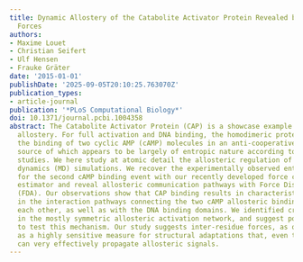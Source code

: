 ```yaml
---
title: Dynamic Allostery of the Catabolite Activator Protein Revealed by Interatomic
  Forces
authors:
- Maxime Louet
- Christian Seifert
- Ulf Hensen
- Frauke Gräter
date: '2015-01-01'
publishDate: '2025-09-05T20:10:25.763070Z'
publication_types:
- article-journal
publication: '*PLoS Computational Biology*'
doi: 10.1371/journal.pcbi.1004358
abstract: The Catabolite Activator Protein (CAP) is a showcase example for entropic
  allostery. For full activation and DNA binding, the homodimeric protein requires
  the binding of two cyclic AMP (cAMP) molecules in an anti-cooperativemanner, the
  source of which appears to be largely of entropic nature according to previous experimental
  studies. We here study at atomic detail the allosteric regulation of CAP with Molecular
  dynamics (MD) simulations. We recover the experimentally observed entropic penalty
  for the second cAMP binding event with our recently developed force covariance entropy
  estimator and reveal allosteric communication pathways with Force Distribution Analyses
  (FDA). Our observations show that CAP binding results in characteristic changes
  in the interaction pathways connecting the two cAMP allosteric binding sites with
  each other, as well as with the DNA binding domains. We identified crucial relays
  in the mostly symmetric allosteric activation network, and suggest point mutants
  to test this mechanism. Our study suggests inter-residue forces, as opposed to coordinates,
  as a highly sensitive measure for structural adaptations that, even though minute,
  can very effectively propagate allosteric signals.
---
```

